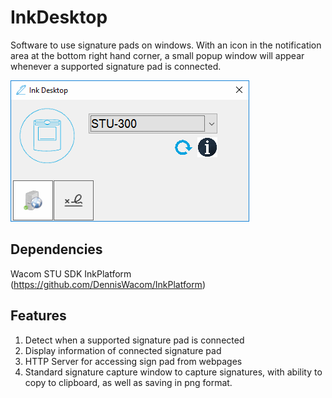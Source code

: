 # InkDesktop
Software to use signature pads on windows. With an icon in the notification area at the bottom right hand corner, 
a small popup window will appear whenever a supported signature pad is connected.

![InkDesktop Screenshot](https://github.com/DennisWacom/InkDesktop/blob/master/inkdesktop.png?raw=true)
## Dependencies
Wacom STU SDK
InkPlatform (https://github.com/DennisWacom/InkPlatform)
## Features
1. Detect when a supported signature pad is connected
2. Display information of connected signature pad
3. HTTP Server for accessing sign pad from webpages
4. Standard signature capture window to capture signatures, with ability to copy to clipboard, as well as saving in png format.
